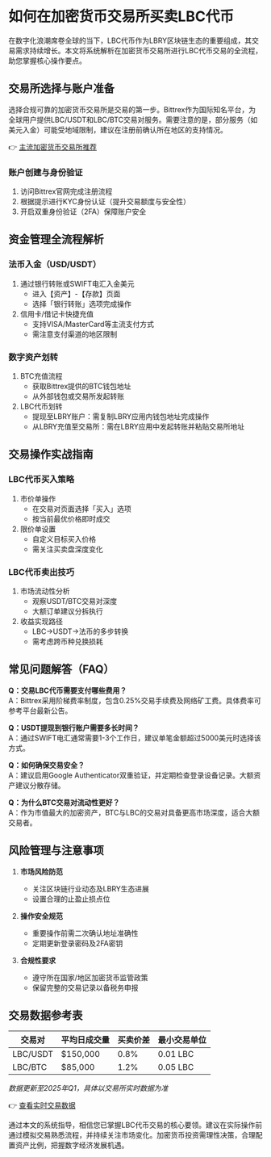 # 如何在加密货币交易所买卖LBC代币

在数字化浪潮席卷全球的当下，LBC代币作为LBRY区块链生态的重要组成，其交易需求持续增长。本文将系统解析在加密货币交易所进行LBC代币交易的全流程，助您掌握核心操作要点。

## 交易所选择与账户准备

选择合规可靠的加密货币交易所是交易的第一步。Bittrex作为国际知名平台，为全球用户提供LBC/USDT和LBC/BTC交易对服务。需要注意的是，部分服务（如美元入金）可能受地域限制，建议在注册前确认所在地区的支持情况。

👉 [主流加密货币交易所推荐](https://bit.ly/okx_welcome)

### 账户创建与身份验证
1. 访问Bittrex官网完成注册流程
2. 根据提示进行KYC身份认证（提升交易额度与安全性）
3. 开启双重身份验证（2FA）保障账户安全

## 资金管理全流程解析

### 法币入金（USD/USDT）
1. 通过银行转账或SWIFT电汇入金美元
   - 进入【资产】-【存款】页面
   - 选择「银行转账」选项完成操作
2. 信用卡/借记卡快捷充值
   - 支持VISA/MasterCard等主流支付方式
   - 需注意支付渠道的地区限制

### 数字资产划转
1. BTC充值流程
   - 获取Bittrex提供的BTC钱包地址
   - 从外部钱包或交易所发起转账
2. LBC代币划转
   - 提现至LBRY账户：需复制LBRY应用内钱包地址完成操作
   - 从LBRY充值至交易所：需在LBRY应用中发起转账并粘贴交易所地址

## 交易操作实战指南

### LBC代币买入策略
1. 市价单操作
   - 在交易对页面选择「买入」选项
   - 按当前最优价格即时成交
2. 限价单设置
   - 自定义目标买入价格
   - 需关注买卖盘深度变化

### LBC代币卖出技巧
1. 市场流动性分析
   - 观察USDT/BTC交易对深度
   - 大额订单建议分拆执行
2. 收益实现路径
   - LBC→USDT→法币的多步转换
   - 需考虑跨币种兑换损耗

## 常见问题解答（FAQ）

**Q：交易LBC代币需要支付哪些费用？**  
A：Bittrex采用阶梯费率制度，包含0.25%交易手续费及网络矿工费。具体费率可参考平台最新公告。

**Q：USDT提现到银行账户需要多长时间？**  
A：通过SWIFT电汇通常需要1-3个工作日，建议单笔金额超过5000美元时选择该方式。

**Q：如何确保交易安全？**  
A：建议启用Google Authenticator双重验证，并定期检查登录设备记录。大额资产建议分散存储。

**Q：为什么BTC交易对流动性更好？**  
A：作为市值最大的加密资产，BTC与LBC的交易对具备更高市场深度，适合大额交易者。

## 风险管理与注意事项

1. **市场风险防范**
   - 关注区块链行业动态及LBRY生态进展
   - 设置合理的止盈止损点位

2. **操作安全规范**
   - 重要操作前需二次确认地址准确性
   - 定期更新登录密码及2FA密钥

3. **合规性要求**
   - 遵守所在国家/地区加密货币监管政策
   - 保留完整的交易记录以备税务申报

## 交易数据参考表

| 交易对   | 平均日成交量 | 买卖价差 | 最小交易单位 |
|----------|--------------|----------|--------------|
| LBC/USDT | $150,000     | 0.8%     | 0.01 LBC     |
| LBC/BTC  | $85,000      | 1.2%     | 0.05 LBC     |

*数据更新至2025年Q1，具体以交易所实时数据为准*

👉 [查看实时交易数据](https://bit.ly/okx_welcome)

通过本文的系统指导，相信您已掌握LBC代币交易的核心要领。建议在实际操作前通过模拟交易熟悉流程，并持续关注市场变化。加密货币投资需理性决策，合理配置资产比例，把握数字经济发展机遇。